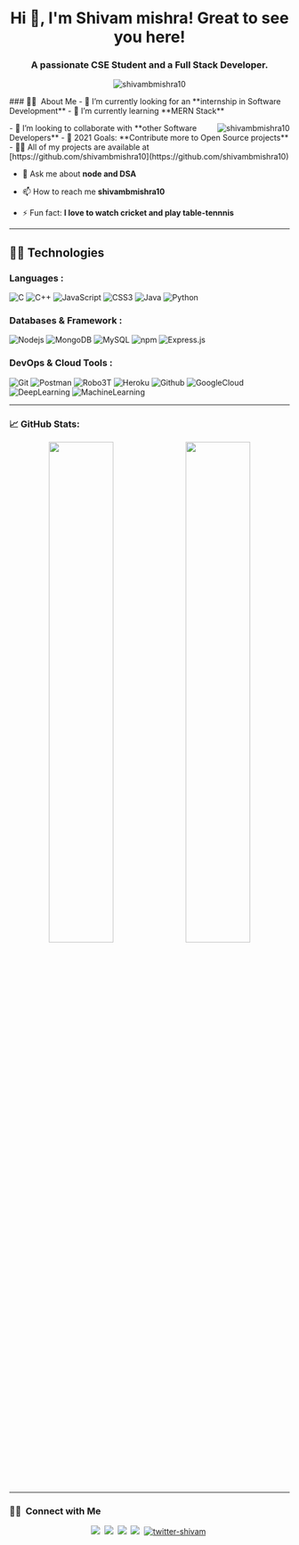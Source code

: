<h1 align="center">Hi 👋, I'm Shivam mishra! Great to see you here!</h1>
<h3 align="center">A passionate CSE Student and a Full Stack Developer.</h3>
<p align="center"> <img src="https://komarev.com/ghpvc/?username=shivambmishra10&label=Profile%20views&color=0e75b6&style=flat" alt="shivambmishra10" /> </p>
### 👨‍🎓 &nbsp;About Me
- 🔭 I’m currently looking for an **internship in Software Development**
- 🌱 I’m currently learning **MERN Stack** <p><img align="right" src="https://github-readme-stats.vercel.app/api/top-langs?username=shivambmishra10&show_icons=true&locale=en&layout=compact&theme=nightowl&hide_border=true" alt="shivambmishra10" /></p>
- 👯 I’m looking to collaborate with **other Software Developers**
- 🥅 2021 Goals: **Contribute more to Open Source projects**
- 👨‍💻 All of my projects are available at [https://github.com/shivambmishra10](https://github.com/shivambmishra10)

- 💬 Ask me about **node and DSA**

- 📫 How to reach me **shivambmishra10**
- ⚡ Fun fact: **I love to watch cricket and play table-tennnis**
<hr>



## 👨‍💻 Technologies


### Languages :
![C](https://img.shields.io/badge/C-00599C?style=for-the-badge&logo=c&logoColor=white)
![C++](https://img.shields.io/badge/C%2B%2B-00599C?style=for-the-badge&logo=c%2B%2B&logoColor=white)
![JavaScript](https://img.shields.io/badge/JavaScript-F7DF1E?style=for-the-badge&logo=javascript&logoColor=black)
![CSS3](https://img.shields.io/badge/CSS3-1572B6?style=for-the-badge&logo=css3&logoColor=white)
![Java](https://img.shields.io/badge/Java-ED8B00?style=for-the-badge&logo=java&logoColor=white)
![Python](https://img.shields.io/badge/Python-blue?style=for-the-badge&logo=python&logoColor=white)

### Databases & Framework :
![Nodejs](https://img.shields.io/badge/Node.js-339933?style=for-the-badge&logo=nodedotjs&logoColor=white)
![MongoDB](https://img.shields.io/badge/MongoDB-4EA94B?style=for-the-badge&logo=mongodb&logoColor=white)
![MySQL](https://img.shields.io/badge/MySQL-00000F?style=for-the-badge&logo=mysql&logoColor=white)
![npm](https://img.shields.io/badge/npm-CB3837?style=for-the-badge&logo=npm&logoColor=white)
![Express.js](https://img.shields.io/badge/Express.js-000000?style=for-the-badge&logo=express&logoColor=white)

### DevOps & Cloud Tools :
![Git](https://img.shields.io/badge/Git-F05032?style=for-the-badge&logo=git&logoColor=white)
![Postman](https://img.shields.io/badge/Postman-FF6C37?style=for-the-badge&logo=Postman&logoColor=white)
![Robo3T](https://img.shields.io/badge/Robo3T-red?style=for-the-badge&logo=Robo3T&logoColor=white)
![Heroku](https://img.shields.io/badge/Heroku-430098?style=for-the-badge&logo=heroku&logoColor=white)
![Github](https://img.shields.io/badge/GitHub-100000?style=for-the-badge&logo=github&logoColor=white)
![GoogleCloud](https://img.shields.io/badge/GoogleCloud-orange?style=for-the-badge&logo=googleCloud&logoColor=white)
![DeepLearning](https://img.shields.io/badge/DeepLearning-blue?style=for-the-badge&logo=DeepLearning&logoColor=white)
![MachineLearning](https://img.shields.io/badge/MachineLearning-pink?style=for-the-badge&logo=MachineLearning&logoColor=white)

<hr/>

### 📈 GitHub Stats:

<p align="center">
	
  <img width="48%" src="https://github-readme-stats.vercel.app/api?username=shivambmishra10&show_icons=true&theme=nightowl&hide_border=true" />
  <img width="48%" src="https://github-readme-streak-stats.herokuapp.com?user=shivambmishra10&theme=nightowl&hide_border=true&fire=DD2727" />
</p>

<hr/>

### 🤝🏻 &nbsp;Connect with Me


<p align="center">
<a href="https://github.com/shivambmishra10"><img src="https://img.shields.io/badge/GitHub-100000?style=for-the-badge&logo=github&logoColor=white"/></a>&nbsp;
<a href="https://www.linkedin.com/in/shivammishra10/"><img src="https://img.shields.io/badge/LinkedIn-0077B5?style=for-the-badge&logo=linkedin&logoColor=white"/></a>&nbsp;
<a href="https://instagram.com/shivambmishra10"><img src="https://img.shields.io/badge/Instagram-E4405F?style=for-the-badge&logo=instagram&logoColor=white"/></a>&nbsp;
<a href="https://mail.google.com/mail/?view=cm&fs=1&tf=1&to=shivambmishra10@gmail.com"><img src="https://img.shields.io/badge/Gmail-D14836?style=for-the-badge&logo=gmail&logoColor=white"/></a>&nbsp;
<a href="https://twitter.com/shivambmishra10" target="_blank"><img src="https://img.shields.io/badge/Twitter-1DA1F2?style=for-the-badge&logo=twitter&logoColor=white" alt="twitter-shivam" /></a>&nbsp;
</p>

